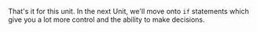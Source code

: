 That's it for this unit. In the next Unit, we'll move onto `if` statements which give you a lot more control and the ability to make decisions.